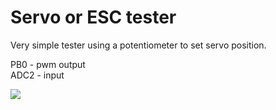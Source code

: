 # Servo or ESC tester

Very simple tester using a potentiometer to set servo position.

PB0 - pwm output\
ADC2 - input

![](https://camo.githubusercontent.com/b621cdf0625c6a9e961bb3ac5c94c46198f7585d/687474703a2f2f692e696d6775722e636f6d2f4a7362677550562e6a7067)

